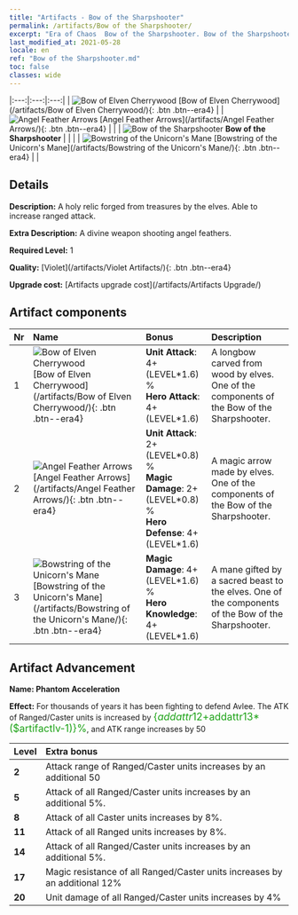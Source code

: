 ```yaml
---
title: "Artifacts - Bow of the Sharpshooter"
permalink: /artifacts/Bow of the Sharpshooter/
excerpt: "Era of Chaos  Bow of the Sharpshooter. Bow of the Sharpshooter A holy relic forged from treasures by the elves. Able to increase ranged attack."
last_modified_at: 2021-05-28
locale: en
ref: "Bow of the Sharpshooter.md"
toc: false
classes: wide
---
```


  |:---:|:---:|:---:| 
  | ![Bow of Elven Cherrywood](/images/t/artifact_40101.png) [Bow of Elven Cherrywood](/artifacts/Bow of Elven Cherrywood/){: .btn .btn--era4} |   | ![Angel Feather Arrows](/images/t/artifact_40102.png) [Angel Feather Arrows](/artifacts/Angel Feather Arrows/){: .btn .btn--era4} | 
  |   | ![Bow of the Sharpshooter](/images/t/icon_artifact_10.png) **Bow of the Sharpshooter** |  | 
  |   | ![Bowstring of the Unicorn's Mane](/images/t/artifact_40103.png) [Bowstring of the Unicorn's Mane](/artifacts/Bowstring of the Unicorn's Mane/){: .btn .btn--era4} |   | 


## Details

 **Description:** A holy relic forged from treasures by the elves. Able to increase ranged attack.

 **Extra Description:** A divine weapon shooting angel feathers.

 **Required Level:** 1

 **Quality:** [Violet](/artifacts/Violet Artifacts/){: .btn .btn--era4}

 **Upgrade cost:** [Artifacts upgrade cost](/artifacts/Artifacts Upgrade/)



## Artifact components

  | Nr |    Name    |   Bonus | Description | 
  |:---|:-----------|:--------|:------------| 
  | 1 | ![Bow of Elven Cherrywood](/images/t/artifact_40101.png) [Bow of Elven Cherrywood](/artifacts/Bow of Elven Cherrywood/){: .btn .btn--era4} | **Unit Attack**: 4+(LEVEL\*1.6) %<br/>**Hero Attack**: 4+(LEVEL\*1.6) | A longbow carved from wood by elves. One of the components of the Bow of the Sharpshooter. | 
  | 2 | ![Angel Feather Arrows](/images/t/artifact_40102.png) [Angel Feather Arrows](/artifacts/Angel Feather Arrows/){: .btn .btn--era4} | **Unit Attack**: 2+(LEVEL\*0.8) %<br/>**Magic Damage**: 2+(LEVEL\*0.8) %<br/>**Hero Defense**: 4+(LEVEL\*1.6) | A magic arrow made by elves. One of the components of the Bow of the Sharpshooter. | 
  | 3 | ![Bowstring of the Unicorn's Mane](/images/t/artifact_40103.png) [Bowstring of the Unicorn's Mane](/artifacts/Bowstring of the Unicorn's Mane/){: .btn .btn--era4} | **Magic Damage**: 4+(LEVEL\*1.6) %<br/>**Hero Knowledge**: 4+(LEVEL\*1.6) | A mane gifted by a sacred beast to the elves. One of the components of the Bow of the Sharpshooter. | 


## Artifact Advancement

 **Name: Phantom Acceleration**

 **Effect:** For thousands of years it has been fighting to defend Avlee. The ATK of Ranged/Caster units is increased by <span style="color: #1ca216;font-size:18px">{$addattr12+$addattr13*($artifactlv-1)}%</span>, and ATK range increases by 50

  |  Level  |    Extra bonus  | 
  |:--------|:----------------| 
  | **2** | Attack range of Ranged/Caster units increases by an additional 50 | 
  | **5** | Attack of all Ranged/Caster units increases by an additional 5%. | 
  | **8** | Attack of all Caster units increases by 8%. | 
  | **11** | Attack of all Ranged units increases by 8%. | 
  | **14** | Attack of all Ranged/Caster units increases by an additional 5%. | 
  | **17** | Magic resistance of all Ranged/Caster units increases by an additional 12% | 
  | **20** | Unit damage of all Ranged/Caster units increases by 4% | 
